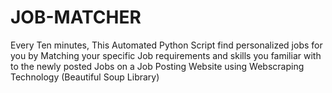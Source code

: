 # JOB-MATCHER
Every Ten minutes, This Automated Python Script find personalized jobs for you by Matching your specific Job requirements and skills you familiar with to the newly posted Jobs on a Job Posting Website using Webscraping Technology (Beautiful Soup Library) 
